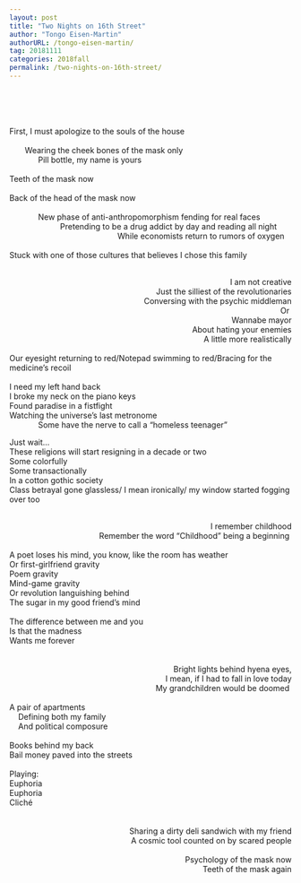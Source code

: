 ```yaml
---
layout: post
title: "Two Nights on 16th Street"
author: "Tongo Eisen-Martin"
authorURL: /tongo-eisen-martin/
tag: 20181111
categories: 2018fall
permalink: /two-nights-on-16th-street/
---
```


<br><br>
<br><br>
First, I must apologize to the souls of the house
<br><br>
&nbsp;&nbsp;&nbsp;&nbsp;&nbsp;&nbsp;&nbsp;Wearing the cheek bones of the mask only
<br>
&nbsp;&nbsp;&nbsp;&nbsp;&nbsp;&nbsp;&nbsp;&nbsp;&nbsp;&nbsp;&nbsp;&nbsp;&nbsp;Pill bottle, my name is yours
<br><br>
Teeth of the mask now
<br><br>
Back of the head of the mask now 
<br><br>
&nbsp;&nbsp;&nbsp;&nbsp;&nbsp;&nbsp;&nbsp;&nbsp;&nbsp;&nbsp;&nbsp;&nbsp;&nbsp;New phase of anti-anthropomorphism fending for real faces
<br>
&nbsp;&nbsp;&nbsp;&nbsp;&nbsp;&nbsp;&nbsp;&nbsp;&nbsp;&nbsp;&nbsp;&nbsp;&nbsp;&nbsp;&nbsp;&nbsp;&nbsp;&nbsp;&nbsp;&nbsp;&nbsp;&nbsp;&nbsp;Pretending to be a drug addict by day and reading all night
<br>
&nbsp;&nbsp;&nbsp;&nbsp;&nbsp;&nbsp;&nbsp;&nbsp;&nbsp;&nbsp;&nbsp;&nbsp;&nbsp;&nbsp;&nbsp;&nbsp;&nbsp;&nbsp;&nbsp;&nbsp;&nbsp;&nbsp;&nbsp;&nbsp;&nbsp;&nbsp;&nbsp;&nbsp;&nbsp;&nbsp;&nbsp;&nbsp;&nbsp;&nbsp;&nbsp;&nbsp;&nbsp;&nbsp;&nbsp;&nbsp;&nbsp;&nbsp;&nbsp;&nbsp;&nbsp;&nbsp;&nbsp;&nbsp;&nbsp;While economists return to rumors of oxygen
<br><br>
Stuck with one of those cultures that believes I chose this family
<br><br>




<div style="text-align:right; ">
I am not creative
<br>
Just the silliest of the revolutionaries
<br>
Conversing with the psychic middleman
<br>
Or 
<br>
Wannabe mayor
<br>
About hating your enemies
<br>
A little more realistically
</div>



<div style="text-align:left; ">
<br>
Our eyesight returning to red/Notepad swimming to red/Bracing for the medicine’s recoil
<br><br>
I need my left hand back 
<br>
I broke my neck on the piano keys
<br>
Found paradise in a fistfight
<br>
Watching the universe’s last metronome
<br>
&nbsp;&nbsp;&nbsp;&nbsp;&nbsp;&nbsp;&nbsp;&nbsp;&nbsp;&nbsp;&nbsp;&nbsp;&nbsp;Some have the nerve to call a “homeless teenager”
<br>
</div>





Just wait…
<br>
These religions will start resigning in a decade or two
<br>
Some colorfully 
<br>
Some transactionally
<br>
In a cotton gothic society
<br>
Class betrayal gone glassless/ I mean ironically/ my window started fogging over too 


<div style="text-align:right; ">
<br>
I remember childhood
<br>
Remember the word “Childhood” being a beginning 
<br>
</div>
<br>
A poet loses his mind, you know, like the room has weather
<br>
Or first-girlfriend gravity
<br>
Poem gravity 
<br>
Mind-game gravity
<br>
Or revolution languishing behind 
<br>
The sugar in my good friend’s mind
<br>
<br>
The difference between me and you
<br>
Is that the madness
<br>
Wants me forever
<div style="text-align:right; ">
<br>
<br>
Bright lights behind hyena eyes,
<br>
I mean, if I had to fall in love today
<br>
My grandchildren would be doomed 
</div>
<br>
A pair of apartments
<br>
&nbsp;&nbsp;&nbsp;&nbsp;Defining both my family
<br>
&nbsp;&nbsp;&nbsp;&nbsp;And political composure
<br>
<br>
Books behind my back
<br>
Bail money paved into the streets
<br><br>
Playing:
<br>
Euphoria
<br>
Euphoria
<br>
Cliché


<div style="text-align:right; ">
<br><br>
Sharing a dirty deli sandwich with my friend
<br>
A cosmic tool counted on by scared people
<br><br>
Psychology of the mask now
<br>
Teeth of the mask again
<br>
</div>

